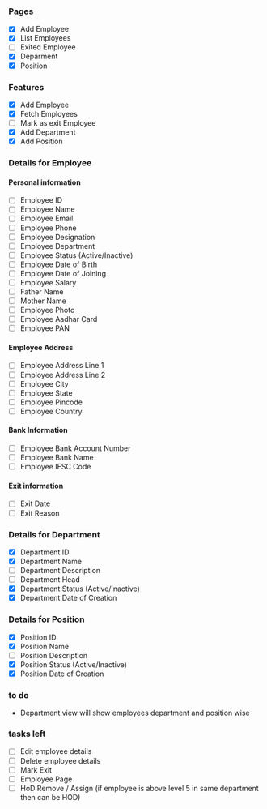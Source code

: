 ### Pages

- [x] Add Employee
- [x] List Employees
- [ ] Exited Employee
- [x] Deparment
- [x] Position

### Features

- [x] Add Employee
- [x] Fetch Employees
- [ ] Mark as exit Employee
- [x] Add Department
- [x] Add Position

### Details for Employee

#### Personal information

- [ ] Employee ID
- [ ] Employee Name
- [ ] Employee Email
- [ ] Employee Phone
- [ ] Employee Designation
- [ ] Employee Department
- [ ] Employee Status (Active/Inactive)
- [ ] Employee Date of Birth
- [ ] Employee Date of Joining
- [ ] Employee Salary
- [ ] Father Name
- [ ] Mother Name
- [ ] Employee Photo
- [ ] Employee Aadhar Card
- [ ] Employee PAN

#### Employee Address

- [ ] Employee Address Line 1
- [ ] Employee Address Line 2
- [ ] Employee City
- [ ] Employee State
- [ ] Employee Pincode
- [ ] Employee Country

#### Bank Information

- [ ] Employee Bank Account Number
- [ ] Employee Bank Name
- [ ] Employee IFSC Code

#### Exit information

- [ ] Exit Date
- [ ] Exit Reason

### Details for Department

- [x] Department ID
- [x] Department Name
- [ ] Department Description
- [ ] Department Head
- [x] Department Status (Active/Inactive)
- [x] Department Date of Creation

### Details for Position

- [x] Position ID
- [x] Position Name
- [ ] Position Description
- [x] Position Status (Active/Inactive)
- [x] Position Date of Creation

### to do

- Department view will show employees department and position wise

### tasks left

- [ ] Edit employee details
- [ ] Delete employee details
- [ ] Mark Exit
- [ ] Employee Page
- [ ] HoD Remove / Assign (if employee is above level 5 in same department then can be HOD)
